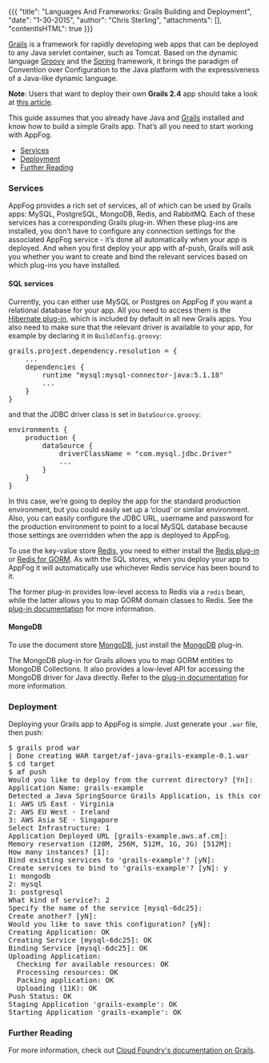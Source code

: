 {{{
  "title": "Languages And Frameworks: Grails Building and Deployment",
  "date": "1-30-2015",
  "author": "Chris Sterling",
  "attachments": [],
  "contentIsHTML": true
}}}

<p><a href="http://grails.org/">Grails</a> is a framework for rapidly developing web apps that can be deployed to any Java servlet container, such as Tomcat. Based on the dynamic language <a href="http://groovy.codehaus.org/">Groovy</a> and the <a href="http://www.springframework.org/">Spring</a> framework, it brings the paradigm of Convention over Configuration to the Java platform with the expressiveness of a Java-like dynamic language.</p>
<p><strong>Note</strong>: Users that want to deploy their own <strong>Grails 2.4</strong> app should take a look at <a href="/hc/en-us/articles/203640118">this article</a>.</p>
<p>This guide assumes that you already have Java and <a href="http://grails.org/Installation">Grails</a> installed and know how to build a simple Grails app. That’s all you need to start working with AppFog.</p>
<ul>
<li><a href="#grails-services">Services</a></li>
<li><a href="#deployment">Deployment</a></li>
<li><a href="#further-reading">Further Reading</a></li>
</ul>
<h3 id="grails-services">Services</h3>
<p>AppFog provides a rich set of services, all of which can be used by Grails apps: MySQL, PostgreSQL, MongoDB, Redis, and RabbitMQ. Each of these services has a corresponding Grails plug-in. When these plug-ins are installed, you don’t have to configure any connection settings for the associated AppFog service - it’s done all automatically when your app is deployed. And when you first deploy your app with af-push, Grails will ask you whether you want to create and bind the relevant services based on which plug-ins you have installed.</p>
<h4>SQL services</h4>
<p>Currently, you can either use MySQL or Postgres on AppFog if you want a relational database for your app. All you need to access them is the <a href="http://grails.org/plugin/hibernate">Hibernate plug-in</a>, which is included by default in all new Grails apps. You also need to make sure that the relevant driver is available to your app, for example by declaring it in <code>BuildConfig.groovy</code>:</p>
<pre>grails.project.dependency.resolution = {
    ...
    dependencies {
        runtime "mysql:mysql-connector-java:5.1.18"
        ...
    }
}
</pre>
<p>and that the JDBC driver class is set in <code>DataSource.groovy</code>:</p>
<pre>environments {
    production {
        dataSource {
            driverClassName = "com.mysql.jdbc.Driver"
            ...
        }
    }
}
</pre>
<p>In this case, we’re going to deploy the app for the standard production environment, but you could easily set up a ‘cloud’ or similar environment. Also, you can easily configure the JDBC URL, username and password for the production environment to point to a local MySQL database because those settings are overridden when the app is deployed to AppFog.</p>
<p>To use the key-value store <a href="http://redis.io/">Redis</a>, you need to either install the <a href="http://grails.org/plugin/redis">Redis plug-in</a> or <a href="http://grails.org/plugin/redis-gorm">Redis for GORM</a>. As with the SQL stores, when you deploy your app to AppFog it will automatically use whichever Redis service has been bound to it.</p>
<p>The former plug-in provides low-level access to Redis via a <code>redis</code> bean, while the latter allows you to map GORM domain classes to Redis. See the <a href="http://grails.github.com/inconsequential/redis/manual/index.html">plug-in documentation</a> for more information.</p>
<h4>MongoDB</h4>
<p>To use the document store <a href="http://www.mongodb.org/">MongoDB</a>, just install the <a href="http://grails.org/plugin/mongodb">MongoDB</a> plug-in.</p>
<p>The MongoDB plug-in for Grails allows you to map GORM entities to MongoDB Collections. It also provides a low-level API for accessing the MongoDB driver for Java directly. Refer to the <a href="http://grails.github.com/inconsequential/mongo/manual/index.html">plug-in documentation</a> for more information.</p>
<h3 id="deployment">Deployment</h3>
<p>Deploying your Grails app to AppFog is simple. Just generate your <code>.war</code> file, then push:</p>
<pre>$ grails prod war
| Done creating WAR target/af-java-grails-example-0.1.war
$ cd target
$ af push
Would you like to deploy from the current directory? [Yn]:
Application Name: grails-example
Detected a Java SpringSource Grails Application, is this correct? [Yn]:
1: AWS US East - Virginia
2: AWS EU West - Ireland
3: AWS Asia SE - Singapore
Select Infrastructure: 1
Application Deployed URL [grails-example.aws.af.cm]:
Memory reservation (128M, 256M, 512M, 1G, 2G) [512M]:
How many instances? [1]:
Bind existing services to 'grails-example'? [yN]:
Create services to bind to 'grails-example'? [yN]: y
1: mongodb
2: mysql
3: postgresql
What kind of service?: 2
Specify the name of the service [mysql-6dc25]:
Create another? [yN]:
Would you like to save this configuration? [yN]:
Creating Application: OK
Creating Service [mysql-6dc25]: OK
Binding Service [mysql-6dc25]: OK
Uploading Application:
  Checking for available resources: OK
  Processing resources: OK
  Packing application: OK
  Uploading (11K): OK
Push Status: OK
Staging Application 'grails-example': OK
Starting Application 'grails-example': OK
</pre>
<h3 id="further-reading">Further Reading</h3>
<p>For more information, check out <a href="http://docs.cloudfoundry.org/buildpacks/java/gsg-grails.html">Cloud Foundry's documentation on Grails</a>.</p>

